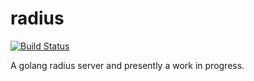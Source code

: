 # radius
[![Build Status](https://travis-ci.org/jmoles/radius.png?branch=master)](https://travis-ci.org/jmoles/radius)

A golang radius server and presently a work in progress.
